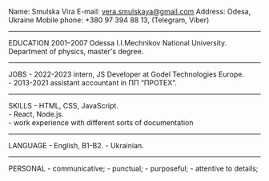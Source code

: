 Name: Smulska Vira 
E-mail: vera.smulskaya@gmail.com 
Address: Odesa, Ukraine 
Mobile phone: +380 97 394 88 13, (Telegram, Viber)  
_________________________________________________________________________

EDUCATION      2001–2007 Odessa I.I.Mechnikov National University.
                Department of physics, master's degree.
_________________________________________________________________________
                           
JOBS           - 2022-2023 intern, JS Developer at Godel Technologies
                  Europe.           
               - 2013-2021 assistant accountant in ПП “ПРОТЕХ”.
                         
___________________________________________________________________


SKILLS        - HTML, CSS, JavaScript.   
              - React, Node.js.  
              - work experience with different sorts of documentation                          
___________________________________________________________________

LANGUAGE     - English, В1-В2.
             - Ukrainian.
                      
__________________________________________________________________

PERSONAL    - communicative;
            - punctual;
            - purposeful;
            - attentive to details;

 

